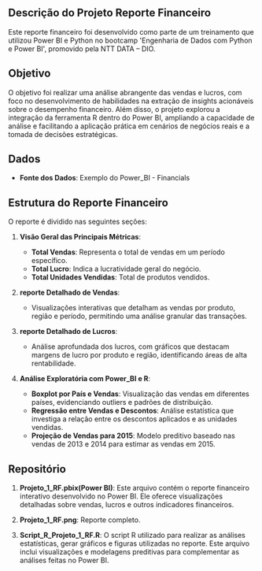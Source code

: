 ## Descrição do Projeto Reporte Financeiro

Este reporte financeiro foi desenvolvido como parte de um treinamento que utilizou Power BI e Python no bootcamp 'Engenharia de Dados com Python e Power BI', promovido pela NTT DATA – DIO.

## Objetivo
O objetivo foi realizar uma análise abrangente das vendas e lucros, com foco no desenvolvimento de habilidades na extração de insights acionáveis sobre o desempenho financeiro. 
Além disso, o projeto explorou a integração da ferramenta R dentro do Power BI, ampliando a capacidade de análise e facilitando a aplicação prática em cenários de negócios reais e a tomada de decisões estratégicas.

## Dados
- **Fonte dos Dados**: Exemplo do Power_BI - Financials

## Estrutura do Reporte Financeiro
O reporte é dividido nas seguintes seções:

1. **Visão Geral das Principais Métricas**:
   - **Total Vendas**: Representa o total de vendas em um período específico.
   - **Total Lucro**: Indica a lucratividade geral do negócio.
   - **Total Unidades Vendidas**: Total de produtos vendidos.
  
2. **reporte Detalhado de Vendas**:
   - Visualizações interativas que detalham as vendas por produto, região e período, permitindo uma análise granular das transações.

3. **reporte Detalhado de Lucros**:
   - Análise aprofundada dos lucros, com gráficos que destacam margens de lucro por produto e região, identificando áreas de alta rentabilidade.

4. **Análise Exploratória com Power_BI e R**:
   - **Boxplot por País e Vendas**: Visualização das vendas em diferentes países, evidenciando outliers e padrões de distribuição.
   - **Regressão entre Vendas e Descontos**: Análise estatística que investiga a relação entre os descontos aplicados e as unidades vendidas.
   - **Projeção de Vendas para 2015**: Modelo preditivo baseado nas vendas de 2013 e 2014 para estimar as vendas em 2015.


## Repositório

1. **Projeto_1_RF.pbix(Power BI)**: Este arquivo contém o reporte financeiro interativo desenvolvido no Power BI. Ele oferece visualizações detalhadas sobre vendas, lucros e outros indicadores financeiros.
   
2. **Projeto_1_RF.png**: Reporte completo.

3. **Script_R_Projeto_1_RF.R**: O script R utilizado para realizar as análises estatísticas, gerar gráficos e figuras utilizadas no reporte. Este arquivo inclui visualizações e modelagens preditivas para complementar as análises feitas no Power BI.





